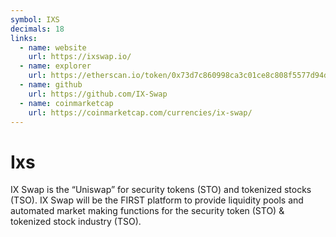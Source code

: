 ```yaml
---
symbol: IXS
decimals: 18
links:
  - name: website
    url: https://ixswap.io/
  - name: explorer
    url: https://etherscan.io/token/0x73d7c860998ca3c01ce8c808f5577d94d545d1b4
  - name: github
    url: https://github.com/IX-Swap
  - name: coinmarketcap
    url: https://coinmarketcap.com/currencies/ix-swap/
---
```


# Ixs

IX Swap is the “Uniswap” for security tokens (STO) and tokenized stocks (TSO). IX Swap will be the FIRST platform to provide liquidity pools and automated market making functions for the security token (STO) & tokenized stock industry (TSO).
